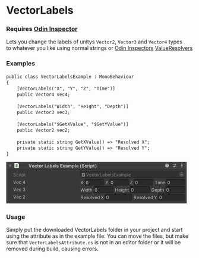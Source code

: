 # VectorLabels

### Requires [Odin Inspector](https://odininspector.com/)

Lets you change the labels of unitys `Vector2`, `Vector3` and `Vector4` types  
to whatever you like using normal strings or [Odin Inspectors] [ValueResolvers]


### Examples
```CSharp
public class VectorLabelsExample : MonoBehaviour
{
    [VectorLabels("X", "Y", "Z", "Time")]
    public Vector4 vec4;

    [VectorLabels("Width", "Height", "Depth")]
    public Vector3 vec3;

    [VectorLabels("$GetXValue", "$GetYValue")]
    public Vector2 vec2;

    private static string GetXValue() => "Resolved X";
    private static string GetYValue() => "Resolved Y";
}
```

![](Example.png)

### Usage
Simply put the downloaded VectorLabels folder in your project
and start using the attribute as in the example file.
You can move the files, but make sure that `VectorLabelsAttribute.cs`
is not in an editor folder or it will be removed during build, causing errors.

[Odin Inspector]: https://odininspector.com/
[Odin Inspectors]: https://odininspector.com/
[ValueResolvers]: https://odininspector.com/documentation/sirenix.odininspector.editor.valueresolvers.valueresolver-1
